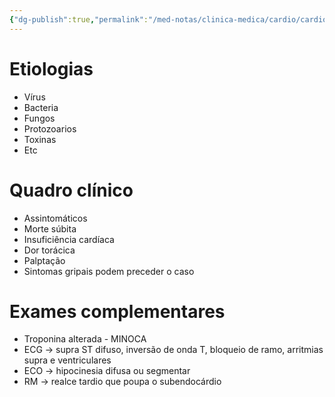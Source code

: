 ```yaml
---
{"dg-publish":true,"permalink":"/med-notas/clinica-medica/cardio/cardiomiopatias/miocardite/"}
---
```


# Etiologias
- Vírus
- Bacteria
- Fungos
- Protozoarios
- Toxinas
- Etc

# Quadro clínico
- Assintomáticos
- Morte súbita
- Insuficiência cardíaca
- Dor torácica
- Palptação
- Sintomas gripais podem preceder o caso

# Exames complementares
- Troponina alterada - MINOCA
- ECG -> supra ST difuso, inversão de onda T, bloqueio de ramo, arritmias supra e ventriculares
- ECO -> hipocinesia difusa ou segmentar
- RM -> realce tardio que poupa o subendocárdio